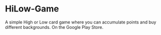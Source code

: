 # HiLow-Game
A simple High or Low card game where you can accumulate points and buy different backgrounds.  On the Google Play Store.

